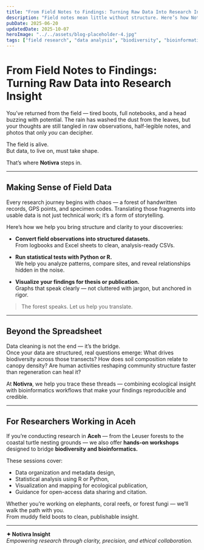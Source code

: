 ```yaml
---
title: "From Field Notes to Findings: Turning Raw Data Into Research Insight"
description: "Field notes mean little without structure. Here’s how Notivra helps researchers convert noise into narrative."
pubDate: 2025-06-20
updatedDate: 2025-10-07
heroImage: "../../assets/blog-placeholder-4.jpg"
tags: ["field research", "data analysis", "biodiversity", "bioinformatics"]
---
```


# From Field Notes to Findings: Turning Raw Data into Research Insight

You’ve returned from the field — tired boots, full notebooks, and a head buzzing with potential. The rain has washed the dust from the leaves, but your thoughts are still tangled in raw observations, half-legible notes, and photos that only *you* can decipher.

The field is alive.  
But data, to live on, must take shape.

That’s where **Notivra** steps in.

---

## Making Sense of Field Data

Every research journey begins with chaos — a forest of handwritten records, GPS points, and specimen codes. Translating those fragments into usable data is not just technical work; it’s a form of storytelling.

Here’s how we help you bring structure and clarity to your discoveries:

- **Convert field observations into structured datasets.**  
  From logbooks and Excel sheets to clean, analysis-ready CSVs.

- **Run statistical tests with Python or R.**  
  We help you analyze patterns, compare sites, and reveal relationships hidden in the noise.

- **Visualize your findings for thesis or publication.**  
  Graphs that speak clearly — not cluttered with jargon, but anchored in rigor.

> The forest speaks. Let us help you translate.

---

## Beyond the Spreadsheet

Data cleaning is not the end — it’s the bridge.  
Once your data are structured, real questions emerge: What drives biodiversity across those transects? How does soil composition relate to canopy density? Are human activities reshaping community structure faster than regeneration can heal it?

At **Notivra**, we help you trace these threads — combining ecological insight with bioinformatics workflows that make your findings reproducible and credible.

---

## For Researchers Working in Aceh

If you’re conducting research in **Aceh** — from the Leuser forests to the coastal turtle nesting grounds — we also offer **hands-on workshops** designed to bridge **biodiversity and bioinformatics.**

These sessions cover:

- Data organization and metadata design,  
- Statistical analysis using R or Python,  
- Visualization and mapping for ecological publication,  
- Guidance for open-access data sharing and citation.

Whether you’re working on elephants, coral reefs, or forest fungi — we’ll walk the path with you.  
From muddy field boots to clean, publishable insight.

---

**✦ Notivra Insight**  
*Empowering research through clarity, precision, and ethical collaboration.*
